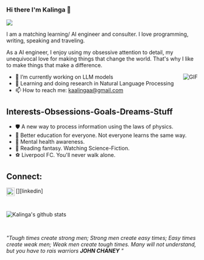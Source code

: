 ### Hi there I'm Kalinga 👋

![](https://komarev.com/ghpvc/?username=KalingaFer)

I am a matching learning/ AI engineer and consulter. I love programming, writing, speaking and traveling.

As a AI engineer, I enjoy using my obsessive attention to detail, my unequivocal love for making things that change the world. That's why I like to make things that make a difference.

<img align="right" alt="GIF" src="https://media.giphy.com/media/v1.Y2lkPTc5MGI3NjExZGc5d2tyeGtjazFpaGRkZm1maThxMmRleWhoZWk0Z3IxaTRpMXBzaSZlcD12MV9pbnRlcm5hbF9naWZfYnlfaWQmY3Q9Zw/YnexM9LwlwGu4Z1QnS/giphy-downsized-large.gif" />

- 🔭 I’m currently working on LLM models
- 🌱 Learning and doing research in Natural Language Processing 
- 📫 How to reach me: kaalingaa@gmail.com

## Interests-Obsessions-Goals-Dreams-Stuff

- :shield: A new way to process information using the laws of physics.
- :microscope: Better education for everyone. Not everyone learns the same way.
- :green_heart: Mental health awareness.
- :dragon: Reading fantasy. Watching Science-Fiction.
- :soccer: Liverpool FC. You'll never walk alone.

## Connect:


[<img align="left" alt="KalingaFer | LinkedIn" width="22px" src="https://cdn.jsdelivr.net/npm/simple-icons@v3/icons/linkedin.svg" />][linkedin]

</br>


![Kalinga's github stats](https://github-readme-stats.vercel.app/api?username=KalingaFer&show_icons=true&hide_border=true&hide=contribs&theme=dark)

</br>

*"Tough times create strong men; Strong men create easy times; Easy times create weak men; Weak men create tough times. Many will not understand, but you have to rais warriors **JOHN CHANEY** "*
